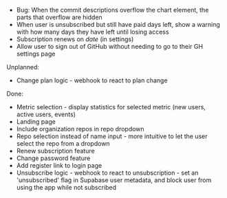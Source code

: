 * Bug: When the commit descriptions overflow the chart <canvas/> element, the parts that overflow are hidden
* When user is unsubscribed but still have paid days left, show a warning with
how many days they have left until losing access
* Subscription renews on _date_ (in settings)
* Allow user to sign out of GitHub without needing to go to their GH settings page

Unplanned:

* Change plan logic - webhook to react to plan change

Done:

* Metric selection - display statistics for selected metric (new users, active users, events)
* Landing page
* Include organization repos in repo dropdown
* Repo selection instead of name input - more intuitive to let the user select the repo from a dropdown
* Renew subscription feature
* Change password feature
* Add register link to login page
* Unsubscribe logic - webhook to react to unsubscription - set an 'unsubscribed' flag in Supabase user metadata,
 and block user from using the app while not subscribed